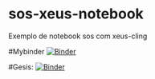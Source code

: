 # sos-xeus-notebook
Exemplo de notebook sos com xeus-cling

#Mybinder
[![Binder](https://mybinder.org/badge_logo.svg)](https://mybinder.org/v2/gh/robertopsouto/sos-xeus-notebook.git/main)

#Gesis:
[![Binder](https://notebooks.gesis.org/binder/badge_logo.svg)](https://notebooks.gesis.org/binder/v2/gh/robertopsouto/sos-xeus-notebook.git/main)
